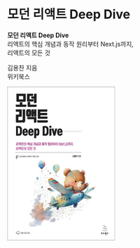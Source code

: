 # 모던 리액트 Deep Dive

**모던 리액트 Deep Dive**  
리액트의 핵심 개념과 동작 원리부터 Next.js까지,  
리액트의 모든 것

김용찬 지음  
위키북스

<img src="../../images/모던-리액트-Deep-Dive.png" width="246px" height="350px"/>
